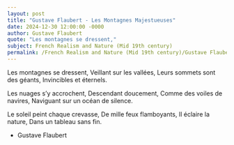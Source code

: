 ```yaml
---
layout: post
title: "Gustave Flaubert - Les Montagnes Majestueuses"
date: 2024-12-30 12:00:00 -0000
author: Gustave Flaubert
quote: "Les montagnes se dressent,"
subject: French Realism and Nature (Mid 19th century)
permalink: /French Realism and Nature (Mid 19th century)/Gustave Flaubert/Gustave Flaubert - Les Montagnes Majestueuses
---
```


Les montagnes se dressent,
Veillant sur les vallées,
Leurs sommets sont des géants,
Invincibles et éternels.

Les nuages s’y accrochent,
Descendant doucement,
Comme des voiles de navires,
Naviguant sur un océan de silence.

Le soleil peint chaque crevasse,
De mille feux flamboyants,
Il éclaire la nature,
Dans un tableau sans fin.

- Gustave Flaubert
